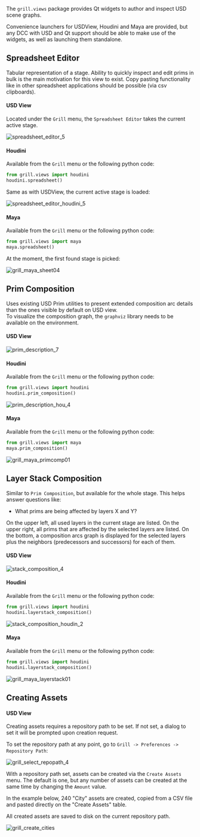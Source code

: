 The `grill.views` package provides Qt widgets to author and inspect USD scene graphs.

Convenience launchers for USDView, Houdini and Maya are provided, but any DCC with USD and Qt support should be able to make use of the widgets, as well as launching them standalone.

## Spreadsheet Editor

Tabular representation of a stage. Ability to quickly inspect and edit prims in bulk is the main motivation for this view to exist.
Copy pasting functionality like in other spreadsheet applications should be possible (via csv clipboards). 

#### USD View

Located under the `Grill` menu, the `Spreadsheet Editor` takes the current active stage.

![spreadsheet_editor_5](https://user-images.githubusercontent.com/8294116/99148142-3e9af200-26da-11eb-9a9d-3c63a3c32ccb.gif)

#### Houdini

Available from the `Grill` menu or the following python code:

```python
from grill.views import houdini
houdini.spreadsheet()
``` 

Same as with USDView, the current active stage is loaded:

![spreadsheet_editor_houdini_5](https://user-images.githubusercontent.com/8294116/99145748-57e57380-26c5-11eb-847f-ea01f023caf0.gif)

#### Maya

Available from the `Grill` menu or the following python code:

```python
from grill.views import maya
maya.spreadsheet()
``` 

At the moment, the first found stage is picked: 

![grill_maya_sheet04](https://user-images.githubusercontent.com/8294116/115137690-e0987f00-a06a-11eb-9ba3-1e7df3c0163c.gif)

## Prim Composition

Uses existing USD Prim utilities to present extended composition arc details than the ones visible by default on USD view.  
To visualize the composition graph, the `graphviz` library needs to be available on the environment. 

#### USD View

![prim_description_7](https://user-images.githubusercontent.com/8294116/98809052-1f4d5c00-2471-11eb-965d-43cea0c57322.gif)

#### Houdini

Available from the `Grill` menu or the following python code:
```python
from grill.views import houdini
houdini.prim_composition()
``` 

![prim_description_hou_4](https://user-images.githubusercontent.com/8294116/98945804-1dee6300-2547-11eb-8e9b-3f0211af6f3c.gif)

#### Maya

Available from the `Grill` menu or the following python code:
```python
from grill.views import maya
maya.prim_composition()
``` 

![grill_maya_primcomp01](https://user-images.githubusercontent.com/8294116/115137817-9fed3580-a06b-11eb-81d6-07d7c0fd854d.gif)


## Layer Stack Composition

Similar to `Prim Composition`, but available for the whole stage.
This helps answer questions like:

- What prims are being affected by layers X and Y?

On the upper left, all used layers in the current stage are listed.
On the upper right, all prims that are affected by the selected layers are listed.
On the bottom, a composition arcs graph is displayed for the selected layers plus the neighbors (predecessors and successors) for each of them.     
 
#### USD View

![stack_composition_4](https://user-images.githubusercontent.com/8294116/100603669-8a47cf80-3359-11eb-85fd-ce0e2aa96d60.gif)

#### Houdini
Available from the `Grill` menu or the following python code:
```python
from grill.views import houdini
houdini.layerstack_composition()
```

![stack_composition_houdin_2](https://user-images.githubusercontent.com/8294116/100744825-7cb24880-3432-11eb-8906-9c2c4019678e.gif)

#### Maya

Available from the `Grill` menu or the following python code:

```python
from grill.views import houdini
houdini.layerstack_composition()
```

![grill_maya_layerstack01](https://user-images.githubusercontent.com/8294116/115137947-6668fa00-a06c-11eb-8ec6-3fce8d92627f.gif)

## Creating Assets

#### USD View

Creating assets requires a repository path to be set. If not set, a dialog to set it will be prompted upon creation request.

To set the repository path at any point, go to `Grill -> Preferences -> Repository Path`:

![grill_select_repopath_4](https://user-images.githubusercontent.com/8294116/114215808-681a2a00-99a9-11eb-85c2-04d45d5a3aef.gif)


With a repository path set, assets can be created via the `Create Assets` menu. The default is one, but any number of assets can be created at the same time by changing the `Amount` value.

In the example below, 240 "City" assets are created, copied from a CSV file and pasted directly on the "Create Assets" table.

All created assets are saved to disk on the current repository path.

![grill_create_cities](https://user-images.githubusercontent.com/8294116/112751505-263ccb80-901a-11eb-8a64-d46ef43dd087.gif)
